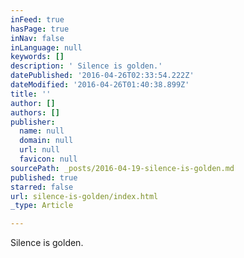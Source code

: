 ```yaml
---
inFeed: true
hasPage: true
inNav: false
inLanguage: null
keywords: []
description: ' Silence is golden.'
datePublished: '2016-04-26T02:33:54.222Z'
dateModified: '2016-04-26T01:40:38.899Z'
title: ''
author: []
authors: []
publisher:
  name: null
  domain: null
  url: null
  favicon: null
sourcePath: _posts/2016-04-19-silence-is-golden.md
published: true
starred: false
url: silence-is-golden/index.html
_type: Article

---
```

Silence is golden.